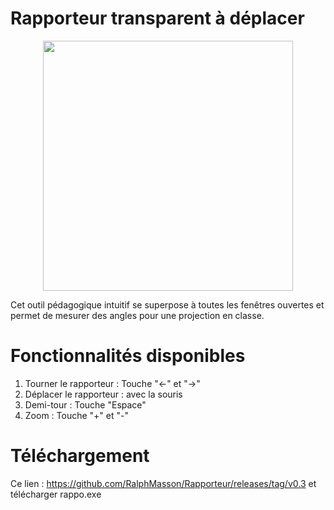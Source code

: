 # Rapporteur transparent à déplacer 

<p align="center">
  <img src="https://github.com/RalphMasson/Rapporteur/blob/main/Geomathiques_Demo.gif" width="400" />
</p>

Cet outil pédagogique intuitif se superpose à toutes les fenêtres ouvertes et permet de mesurer des angles pour une projection en classe.

# Fonctionnalités disponibles #
1) Tourner le rapporteur : Touche "<-" et "->"
2) Déplacer le rapporteur : avec la souris 
3) Demi-tour : Touche "Espace"
4) Zoom : Touche "+" et "-" 

# Téléchargement #
Ce lien : https://github.com/RalphMasson/Rapporteur/releases/tag/v0.3 et télécharger rappo.exe
